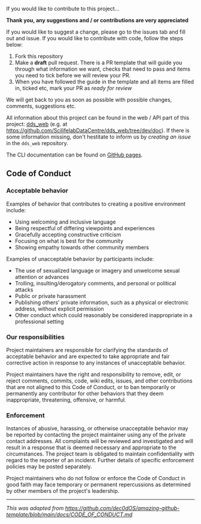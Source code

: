 If you would like to contribute to this project...

**Thank you, any suggestions and / or contributions are very appreciated**

If you would like to suggest a change, please go to the issues tab and fill out and issue. If you would like to contribute with code, follow the steps below:

1. Fork this repository
2. Make a **draft** pull request. There is a PR template that will guide you through what information we want, checks that need to pass and items you need to tick before we will review your PR.
3. When you have followed the guide in the template and all items are filled in, ticked etc, mark your PR as _ready for review_

We will get back to you as soon as possible with possible changes, comments, suggestions etc.

All information about this project can be found in the web / API part of this project: [dds_web](https://github.com/ScilifelabDataCentre/dds_web) (e.g. at https://github.com/ScilifelabDataCentre/dds_web/tree/dev/doc). If there is some information missing, don't hestitate to inform us by _creating an issue_ in the `dds_web` repository.

The CLI documentation can be found on [GitHub pages](https://scilifelabdatacentre.github.io/dds_cli/).

## Code of Conduct

### Acceptable behavior

Examples of behavior that contributes to creating a positive environment include:

- Using welcoming and inclusive language
- Being respectful of differing viewpoints and experiences
- Gracefully accepting constructive criticism
- Focusing on what is best for the community
- Showing empathy towards other community members

Examples of unacceptable behavior by participants include:

- The use of sexualized language or imagery and unwelcome sexual attention or advances
- Trolling, insulting/derogatory comments, and personal or political attacks
- Public or private harassment
- Publishing others' private information, such as a physical or electronic address, without explicit permission
- Other conduct which could reasonably be considered inappropriate in a professional setting

### Our responsibilities

Project maintainers are responsible for clarifying the standards of acceptable behavior and are expected to take appropriate and fair corrective action in response to any instances of unacceptable behavior.

Project maintainers have the right and responsibility to remove, edit, or reject comments, commits, code, wiki edits, issues, and other contributions that are not aligned to this Code of Conduct, or to ban temporarily or permanently any contributor for other behaviors that they deem inappropriate, threatening, offensive, or harmful.

### Enforcement

Instances of abusive, harassing, or otherwise unacceptable behavior may be reported by contacting the project maintainer using any of the private contact addresses. All complaints will be reviewed and investigated and will result in a response that is deemed necessary and appropriate to the circumstances. The project team is obligated to maintain confidentiality with regard to the reporter of an incident. Further details of specific enforcement policies may be posted separately.

Project maintainers who do not follow or enforce the Code of Conduct in good faith may face temporary or permanent repercussions as determined by other members of the project's leadership.

---

_This was adapted from https://github.com/dec0dOS/amazing-github-template/blob/main/docs/CODE_OF_CONDUCT.md_
